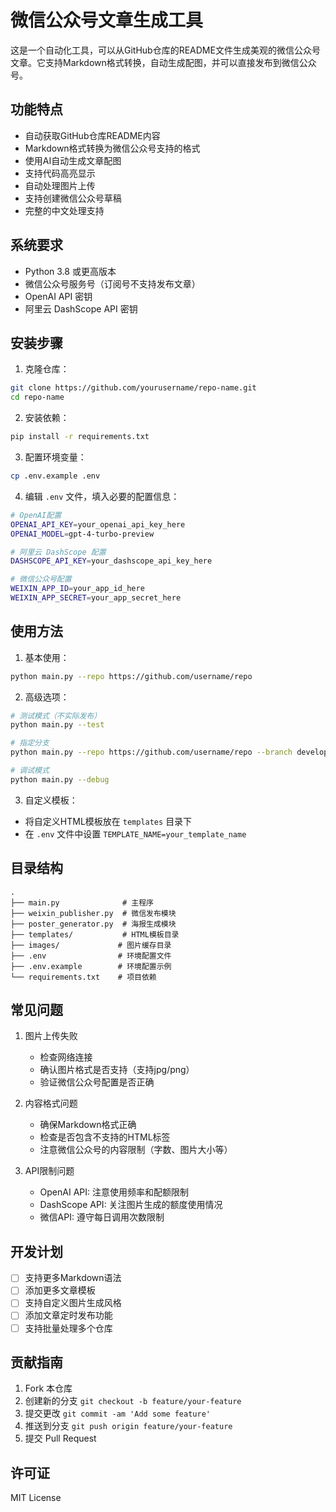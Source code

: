 # 微信公众号文章生成工具

这是一个自动化工具，可以从GitHub仓库的README文件生成美观的微信公众号文章。它支持Markdown格式转换，自动生成配图，并可以直接发布到微信公众号。

## 功能特点

- 自动获取GitHub仓库README内容
- Markdown格式转换为微信公众号支持的格式
- 使用AI自动生成文章配图
- 支持代码高亮显示
- 自动处理图片上传
- 支持创建微信公众号草稿
- 完整的中文处理支持

## 系统要求

- Python 3.8 或更高版本
- 微信公众号服务号（订阅号不支持发布文章）
- OpenAI API 密钥
- 阿里云 DashScope API 密钥

## 安装步骤

1. 克隆仓库：
```bash
git clone https://github.com/yourusername/repo-name.git
cd repo-name
```

2. 安装依赖：
```bash
pip install -r requirements.txt
```

3. 配置环境变量：
```bash
cp .env.example .env
```

4. 编辑 `.env` 文件，填入必要的配置信息：
```bash
# OpenAI配置
OPENAI_API_KEY=your_openai_api_key_here
OPENAI_MODEL=gpt-4-turbo-preview

# 阿里云 DashScope 配置
DASHSCOPE_API_KEY=your_dashscope_api_key_here

# 微信公众号配置
WEIXIN_APP_ID=your_app_id_here
WEIXIN_APP_SECRET=your_app_secret_here
```

## 使用方法

1. 基本使用：
```bash
python main.py --repo https://github.com/username/repo
```

2. 高级选项：
```bash
# 测试模式（不实际发布）
python main.py --test

# 指定分支
python main.py --repo https://github.com/username/repo --branch develop

# 调试模式
python main.py --debug
```

3. 自定义模板：
- 将自定义HTML模板放在 `templates` 目录下
- 在 `.env` 文件中设置 `TEMPLATE_NAME=your_template_name`

## 目录结构

```
.
├── main.py              # 主程序
├── weixin_publisher.py  # 微信发布模块
├── poster_generator.py  # 海报生成模块
├── templates/           # HTML模板目录
├── images/             # 图片缓存目录
├── .env                # 环境配置文件
├── .env.example        # 环境配置示例
└── requirements.txt    # 项目依赖
```

## 常见问题

1. 图片上传失败
   - 检查网络连接
   - 确认图片格式是否支持（支持jpg/png）
   - 验证微信公众号配置是否正确

2. 内容格式问题
   - 确保Markdown格式正确
   - 检查是否包含不支持的HTML标签
   - 注意微信公众号的内容限制（字数、图片大小等）

3. API限制问题
   - OpenAI API: 注意使用频率和配额限制
   - DashScope API: 关注图片生成的额度使用情况
   - 微信API: 遵守每日调用次数限制

## 开发计划

- [ ] 支持更多Markdown语法
- [ ] 添加更多文章模板
- [ ] 支持自定义图片生成风格
- [ ] 添加文章定时发布功能
- [ ] 支持批量处理多个仓库

## 贡献指南

1. Fork 本仓库
2. 创建新的分支 `git checkout -b feature/your-feature`
3. 提交更改 `git commit -am 'Add some feature'`
4. 推送到分支 `git push origin feature/your-feature`
5. 提交 Pull Request

## 许可证

MIT License 